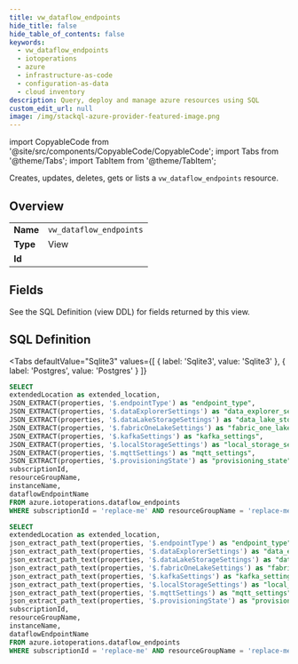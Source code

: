```yaml
--- 
title: vw_dataflow_endpoints
hide_title: false
hide_table_of_contents: false
keywords:
  - vw_dataflow_endpoints
  - iotoperations
  - azure
  - infrastructure-as-code
  - configuration-as-data
  - cloud inventory
description: Query, deploy and manage azure resources using SQL
custom_edit_url: null
image: /img/stackql-azure-provider-featured-image.png
---
```


import CopyableCode from '@site/src/components/CopyableCode/CopyableCode';
import Tabs from '@theme/Tabs';
import TabItem from '@theme/TabItem';

Creates, updates, deletes, gets or lists a <code>vw_dataflow_endpoints</code> resource.

## Overview
<table><tbody>
<tr><td><b>Name</b></td><td><code>vw_dataflow_endpoints</code></td></tr>
<tr><td><b>Type</b></td><td>View</td></tr>
<tr><td><b>Id</b></td><td><CopyableCode code="azure.iotoperations.vw_dataflow_endpoints" /></td></tr>
</tbody></table>

## Fields

See the SQL Definition (view DDL) for fields returned by this view.

## SQL Definition

<Tabs
defaultValue="Sqlite3"
values={[
{ label: 'Sqlite3', value: 'Sqlite3' },
{ label: 'Postgres', value: 'Postgres' }
]}
>
<TabItem value="Sqlite3">

```sql
SELECT
extendedLocation as extended_location,
JSON_EXTRACT(properties, '$.endpointType') as "endpoint_type",
JSON_EXTRACT(properties, '$.dataExplorerSettings') as "data_explorer_settings",
JSON_EXTRACT(properties, '$.dataLakeStorageSettings') as "data_lake_storage_settings",
JSON_EXTRACT(properties, '$.fabricOneLakeSettings') as "fabric_one_lake_settings",
JSON_EXTRACT(properties, '$.kafkaSettings') as "kafka_settings",
JSON_EXTRACT(properties, '$.localStorageSettings') as "local_storage_settings",
JSON_EXTRACT(properties, '$.mqttSettings') as "mqtt_settings",
JSON_EXTRACT(properties, '$.provisioningState') as "provisioning_state",
subscriptionId,
resourceGroupName,
instanceName,
dataflowEndpointName
FROM azure.iotoperations.dataflow_endpoints
WHERE subscriptionId = 'replace-me' AND resourceGroupName = 'replace-me' AND instanceName = 'replace-me';
```

</TabItem>
<TabItem value="Postgres">

```sql
SELECT
extendedLocation as extended_location,
json_extract_path_text(properties, '$.endpointType') as "endpoint_type",
json_extract_path_text(properties, '$.dataExplorerSettings') as "data_explorer_settings",
json_extract_path_text(properties, '$.dataLakeStorageSettings') as "data_lake_storage_settings",
json_extract_path_text(properties, '$.fabricOneLakeSettings') as "fabric_one_lake_settings",
json_extract_path_text(properties, '$.kafkaSettings') as "kafka_settings",
json_extract_path_text(properties, '$.localStorageSettings') as "local_storage_settings",
json_extract_path_text(properties, '$.mqttSettings') as "mqtt_settings",
json_extract_path_text(properties, '$.provisioningState') as "provisioning_state",
subscriptionId,
resourceGroupName,
instanceName,
dataflowEndpointName
FROM azure.iotoperations.dataflow_endpoints
WHERE subscriptionId = 'replace-me' AND resourceGroupName = 'replace-me' AND instanceName = 'replace-me';
```

</TabItem>
</Tabs>
